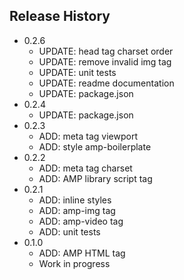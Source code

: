 ## Release History

* 0.2.6
	* UPDATE: head tag charset order
	* UPDATE: remove invalid img tag
	* UPDATE: unit tests
	* UPDATE: readme documentation
	* UPDATE: package.json
* 0.2.4
	* UPDATE: package.json
* 0.2.3
	* ADD: meta tag viewport
	* ADD: style amp-boilerplate
* 0.2.2
  * ADD: meta tag charset
  * ADD: AMP library script tag
* 0.2.1
  * ADD: inline styles
  * ADD: amp-img tag
  * ADD: amp-video tag
  * ADD: unit tests
* 0.1.0
  * ADD: AMP HTML tag
  * Work in progress
